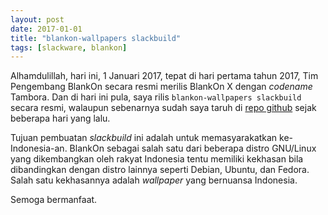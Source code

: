 ```yaml
---
layout: post
date: 2017-01-01
title: "blankon-wallpapers slackbuild"
tags: [slackware, blankon]
---
```

Alhamdulillah, hari ini, 1 Januari 2017, tepat di hari pertama tahun 2017, Tim Pengembang BlankOn secara resmi merilis BlankOn X dengan _codename_ Tambora. Dan di hari ini pula, saya rilis <code>blankon-wallpapers slackbuild</code> secara resmi, walaupun sebenarnya sudah saya taruh di [repo github](https://github.com/sasongko26/blankon-wallpapers) sejak beberapa hari yang lalu. 

Tujuan pembuatan _slackbuild_ ini adalah untuk memasyarakatkan ke-Indonesia-an. BlankOn sebagai salah satu dari beberapa distro GNU/Linux yang dikembangkan oleh rakyat Indonesia tentu memiliki kekhasan bila dibandingkan dengan distro lainnya seperti Debian, Ubuntu, dan Fedora. Salah satu kekhasannya adalah _wallpaper_ yang bernuansa Indonesia.

Semoga bermanfaat.

